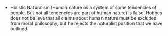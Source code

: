 - Holistic Naturalism (Human nature os a system of some tendencies of people. But not all tendencies are part of human nature) is false. Hobbes does not believe that all claims about human nature must be excluded from moral philosophy, but he rejects the naturalist position that we have outlined.